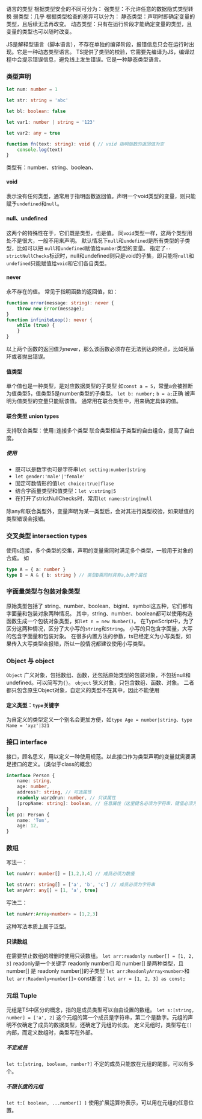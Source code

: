 语言的类型
根据类型安全的不同可分为：
强类型：不允许任意的数据隐式类型转换
弱类型：几乎
根据类型检查的差异可以分为：
静态类型：声明时即确定变量的类型，且后续无法再改变。
动态类型：只有在运行阶段才能确定变量的类型，且变量的类型也可以随时改变。

JS是解释型语言（脚本语言），不存在单独的编译阶段，报错信息只会在运行时出现。它是一种动态类型语言。
TS提供了类型的校验，它需要先编译为JS，编译过程中会提示错误信息，避免线上发生错误。它是一种静态类型语言。

### 类型声明
```ts
let num: number = 1

let str: string = 'abc'

let bl: boolean: false

let var1: number | string = '123'

let var2: any = true

function fn(text: string): void { // void 指明函数的返回值为空
	console.log(text)
}
```
类型有：number、string、boolean、
#### void
表示没有任何类型，通常用于指明函数返回值。声明一个void类型的变量，则只能赋予`undefined`和`null`。
#### null、undefined
这两个的特殊性在于，它们既是类型，也是值。
同`void`类型一样，这两个类型用处不是很大，一般不用来声明。
默认情况下`null`和`undefined`是所有类型的子类型，比如可以把 `null`和`undefined`赋值给`number`类型的变量。
指定了`--strictNullChecks`标识时，null和undefined则只是void的子集，即只能将`null`和`undefined`只能赋值给`void`和它们各自类型。
#### never
永不存在的值。
常见于指明函数的返回值，如：
```ts
function error(message: string): never {
	throw new Error(message);
}
function infiniteLoop(): never {
	while (true) {
	}
}
```
以上两个函数的返回值为never，那么该函数必须存在无法到达的终点，比如死循环或者抛出错误。
#### 值类型
单个值也是一种类型，是对应数据类型的子类型
如`const a = 5`，常量a会被推断为值类型5，值类型5是number类型的子类型。
`let b: number;` `b = a;`正确
被声明为值类型的变量只能赋该值。
通常用在联合类型中，用来确定具体的值。
#### 联合类型 union types
支持联合类型：使用`|`连接多个类型
联合类型相当于类型的自由组合，提高了自由度。
##### 使用
- 既可以是数字也可是字符串`let setting:number|string`
- `let gender:'male'|'female'`
- 固定可数情形的值`let choice:true|flase`
- 结合字面量类型和值类型：`let v:string|5`
- 在打开了strictNullChecks时，常用`let name:string|null`

除any和联合类型外，变量声明为某一类型后，会对其进行类型校验，如果赋值的类型错误会报错。

### 交叉类型 intersection types
使用`&`连接，多个类型的交集，声明的变量需同时满足多个类型，一般用于对象的合成。
如
```ts
type A = { a: number }
type B = A & { b: string } // 类型B需同时具有a,b两个属性
```
### 字面量类型与包装对象类型
原始类型包括了 string、number、boolean、bigint、symbol这五种，它们都有字面量和包装对象两种情况。
其中，string、number、boolean都可以使用构造函数生成一个包装对象类型，如`let n = new Number()`。
在TypeScript中，为了区分这两种情况，区分了大小写的`string`和`String`。
小写的只包含字面量，大写的包含字面量和包装对象。
在很多内置方法的参数，ts已经定义为小写类型，如果传入大写类型会报错，所以一般情况都建议使用小写类型。
### Object 与 object
`Object` 广义对象，包括数组、函数，还包括原始类型的包装对象，不包括null和undefined。可以简写为`{}`。
`object` 狭义对象，只包含数组、函数、对象。
二者都只包含原生Object对象，自定义的类型不在其中，因此不能使用

#### 定义类型：`type`关键字
为自定义的类型定义一个别名会更加方便，如`type Age = number|string`、`type Name = 'xyz'|321`

### 接口 interface
接口，顾名思义，用以定义一种使用规范。以此接口作为类型声明的变量就需要满足接口的定义。（类似于class的概念)
```ts
interface Person {
	name: string,
	age: number,
	address?: string, // 可选属性
	readonly warzdrun: number, // 只读属性
	[propName: string]: boolean, // 任意属性（这里键名必须为字符串，键值必须为布尔
}
let p1: Person {
	name: 'Tom',
	age: 12,
}
```
### 数组
写法一：
```ts
let numArr: number[] = [1,2,3,4] // 成员必须为数值

let strArr: string[] = ['a', 'b', 'c'] // 成员必须为字符串
let anyArr: any[] = [1, 'a', true]
```
写法二：
```ts
let numArr:Array<number> = [1,2,3]
```
这种写法本质上属于泛型。

#### 只读数组
在需要禁止数组的增删时使用只读数组。
`let arr:readonly number[] = [1, 2, 3]`
readonly是一个关键字
readonly number[] 和 number[] 是两种类型，且number[] 是 readonly number[]的子类型
`let arr:ReadonlyArray<number>`和`let arr:Readonly<number[]>`
const断言：`let arr = [1, 2, 3] as const;`
### 元组 Tuple
元组是TS中区分的概念，指的是成员类型可以自由设置的数组。
`let s:[string, number] = ['a', 2]` 这个元组的第一个成员是字符串，第二个是数字。元组的声明不仅确定了成员的数据类型，还确定了元组的长度。
定义元组时，类型写在`[]`内部，而定义数组时，类型写在外部。
##### 不定成员
`let t:[string, boolean, number?]` 不定的成员只能放在元组的尾部，可以有多个。
##### 不限长度的元组
`let t:[ boolean, ...number[] ]` 使用扩展运算符表示，可以用在元组的任意位置。
